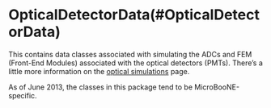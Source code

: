 OpticalDetectorData(#OpticalDetectorData)
============================================

This contains data classes associated with simulating the ADCs and FEM (Front-End Modules) associated with the optical detectors (PMTs). There’s a little more information on the [optical simulations](Optical_simulations?parent=OpticalDetectorData) page.

As of June 2013, the classes in this package tend to be MicroBooNE-specific.
